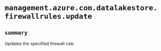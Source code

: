 # `management.azure.com.datalakestore.firewallrules.update`

## `summary`
Updates the specified firewall rule.


